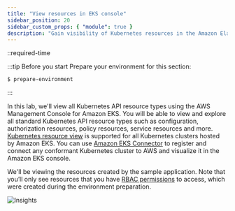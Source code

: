 ```yaml
---
title: "View resources in EKS console"
sidebar_position: 20
sidebar_custom_props: { "module": true }
description: "Gain visibility of Kubernetes resources in the Amazon Elastic Kubernetes Service console."
---
```


::required-time

:::tip Before you start
Prepare your environment for this section:

```bash timeout=300 wait=30
$ prepare-environment
```

:::

In this lab, we'll view all Kubernetes API resource types using the AWS Management Console for Amazon EKS. You will be able to view and explore all standard Kubernetes API resource types such as configuration, authorization resources, policy resources, service resources and more. [Kubernetes resource view](https://docs.aws.amazon.com/eks/latest/userguide/view-kubernetes-resources.html) is supported for all Kubernetes clusters hosted by Amazon EKS. You can use [Amazon EKS Connector](https://docs.aws.amazon.com/eks/latest/userguide/eks-connector.html) to register and connect any conformant Kubernetes cluster to AWS and visualize it in the Amazon EKS console.

We'll be viewing the resources created by the sample application. Note that you’ll only see resources that you have [RBAC permissions](https://docs.aws.amazon.com/eks/latest/userguide/view-kubernetes-resources.html#view-kubernetes-resources-permissions) to access, which were created during the environment preparation.

![Insights](/img/resource-view/eks-overview.jpg)
